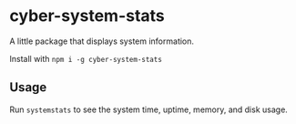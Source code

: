# cyber-system-stats
A little package that displays system information.

Install with `npm i -g cyber-system-stats`

## Usage
Run `systemstats` to see the system time, uptime, memory, and disk usage.